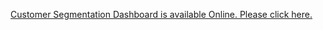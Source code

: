 <a href="https://app.powerbi.com/view?r=eyJrIjoiZTI1NmU5MDMtZWZjMy00NTIyLWFjYTgtZjE2OGU1YzU0ZmQwIiwidCI6ImYyZjUxMzJjLTYxNDctNGI3NC1iYjg2LWNiZDIyOTAyYTc1YyIsImMiOjN9">Customer Segmentation Dashboard is available Online. Please click here.</a>
